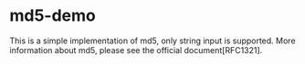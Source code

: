 md5-demo
========

This is a simple implementation of md5, only string input is supported. More information about md5, please see the official document[RFC1321].
